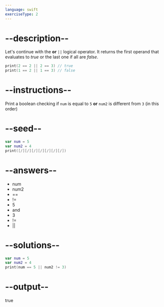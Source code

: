 ```yaml
---
language: swift
exerciseType: 2
---
```


# --description--

Let's continue with the **or** `||` logical operator.
It returns the first operand that evaluates to *true* or the last one if all are *false*.
```swift
print(2 == 2 || 2 == 3) // true
print(1 == 2 || 1 == 3) // false
```

# --instructions--

Print a boolean checking if `num` is equal to `5` **or** `num2` is different from `3` (in this order)

# --seed--

```swift
var num = 5
var num2 = 4
print([/][/][/][/][/][/][/])
```

# --answers--

- num 
- num2 
- == 
- != 
- 5
-  and 
- 3
- != 
-  || 

# --solutions--

```swift
var num = 5
var num2 = 4
print(num == 5 || num2 != 3)
```

# --output--

true
